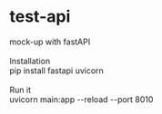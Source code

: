 # test-api
mock-up with fastAPI<br>
<br>
Installation<br>
pip install fastapi uvicorn<br>
<br>
Run it<br>
uvicorn main:app --reload --port 8010
